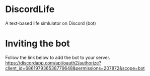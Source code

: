 # DiscordLife
A text-based life simlulator on Discord (bot)

# Inviting the bot
Follow the link below to add the bot to your server.
https://discordapp.com/api/oauth2/authorize?client_id=686197936538779648&permissions=207872&scope=bot

